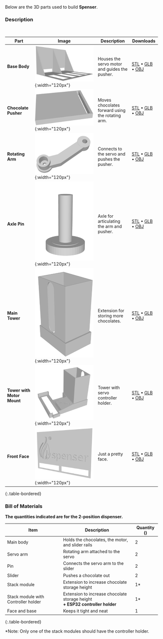 
Below are the 3D parts used to build **Spenser**.


### Description

<br clear="all">

| Part | Image | Description | Downloads |
|------|-------|-------------|-----------|
| **Base Body** | ![](body.png){:width="120px"} | Houses the servo motor and guides the pusher. | [STL](base-body.stl) • [GLB](base-body.glb) • [OBJ](base-body.zip) |
| **Chocolate Pusher** | ![](pusher.png){:width="120px"} | Moves chocolates forward using the rotating arm. | [STL](pusher.stl) • [GLB](pusher.glb) • [OBJ](pusher.zip) |
| **Rotating Arm** | ![](arm.png){:width="120px"} | Connects to the servo and pushes the pusher. | [STL](arm.stl) • [GLB](arm.glb) • [OBJ](arm.zip) |
| **Axle Pin** | ![](pin.png){:width="120px"} | Axle for articulating the arm and pusher. | [STL](pin.stl) • [GLB](pin.glb) • [OBJ](pin.zip) |
| **Main Tower** | ![](tower.png){:width="120px"} | Extension for storing more chocolates. | [STL](tower.stl) • [GLB](tower.glb) • [OBJ](tower.zip) |
| **Tower with Motor Mount** | ![](tower-motor.png){:width="120px"} | Tower with servo controller holder. | [STL](tower-motor.stl) • [GLB](tower-motor.glb) • [OBJ](tower-motor.zip) |
| **Front Face** | ![](face.png){:width="120px"} | Just a pretty face. | [STL](face.stl) • [GLB](face.glb) • [OBJ](face.zip) |
{:.table-bordered}

### Bill of Materials

**The quantities indicated are for the 2-position dispenser.**

| Item   | Description | Quantity () |
|---|---|---------|
| Main body | Holds the chocolates, the motor, and slider rails  | 2 |
| Servo arm | Rotating arm attached to the servo | 2 |
| Pin  | Connects the servo arm to the slider | 2  |
| Slider  | Pushes a chocolate out  | 2  |
| Stack module  | Extension to increase chocolate storage height  | 1* |
| Stack module with Controller holder | Extension to increase chocolate storage height <br> **+ ESP32 controller holder** | 1* |
| Face and base | Keeps it tight and neat | 1 |
{:.table-bordered}

*Note: Only one of the stack modules should have the controller holder.


